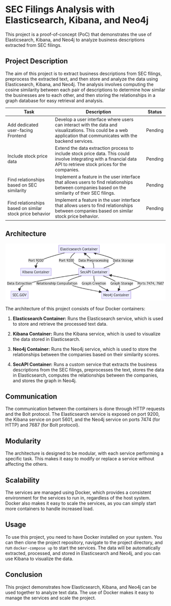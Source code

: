 # SEC Filings Analysis with Elasticsearch, Kibana, and Neo4j

This project is a proof-of-concept (PoC) that demonstrates the use of Elasticsearch, Kibana, and Neo4j to analyze business descriptions extracted from SEC filings.

## Project Description

The aim of this project is to extract business descriptions from SEC filings, preprocess the extracted text, and then store and analyze the data using Elasticsearch, Kibana, and Neo4j. The analysis involves computing the cosine similarity between each pair of descriptions to determine how similar the businesses are to each other, and then storing the relationships in a graph database for easy retrieval and analysis.

| Task | Description | Status |
| --- | --- | --- |
| Add dedicated user-facing Frontend | Develop a user interface where users can interact with the data and visualizations. This could be a web application that communicates with the backend services. | Pending |
| Include stock price data | Extend the data extraction process to include stock price data. This could involve integrating with a financial data API to retrieve stock prices for the companies. | Pending |
| Find relationships based on SEC similarity | Implement a feature in the user interface that allows users to find relationships between companies based on the similarity of their SEC filings. | Pending |
| Find relationships based on similar stock price behavior | Implement a feature in the user interface that allows users to find relationships between companies based on similar stock price behavior. | Pending |

## Architecture

![image description](architecture-mockup.png)

The architecture of this project consists of four Docker containers:

1. **Elasticsearch Container:** Runs the Elasticsearch service, which is used to store and retrieve the processed text data.

2. **Kibana Container:** Runs the Kibana service, which is used to visualize the data stored in Elasticsearch.

3. **Neo4j Container:** Runs the Neo4j service, which is used to store the relationships between the companies based on their similarity scores.

4. **SecAPI Container:** Runs a custom service that extracts the business descriptions from the SEC filings, preprocesses the text, stores the data in Elasticsearch, computes the relationships between the companies, and stores the graph in Neo4j.

## Communication

The communication between the containers is done through HTTP requests and the Bolt protocol. The Elasticsearch service is exposed on port 9200, the Kibana service on port 5601, and the Neo4j service on ports 7474 (for HTTP) and 7687 (for Bolt protocol).

## Modularity

The architecture is designed to be modular, with each service performing a specific task. This makes it easy to modify or replace a service without affecting the others.

## Scalability

The services are managed using Docker, which provides a consistent environment for the services to run in, regardless of the host system. Docker also makes it easy to scale the services, as you can simply start more containers to handle increased load.

## Usage

To use this project, you need to have Docker installed on your system. You can then clone the project repository, navigate to the project directory, and run `docker-compose up` to start the services. The data will be automatically extracted, processed, and stored in Elasticsearch and Neo4j, and you can use Kibana to visualize the data.

## Conclusion

This project demonstrates how Elasticsearch, Kibana, and Neo4j can be used together to analyze text data. The use of Docker makes it easy to manage the services and scale the project.
